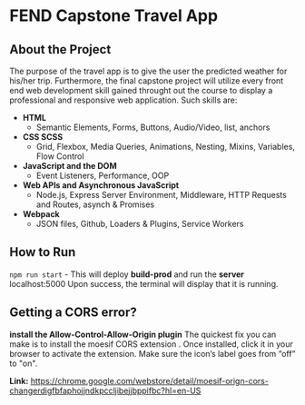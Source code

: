 # FEND Capstone Travel App

## About the Project
The purpose of the travel app is to give the user the predicted weather for his/her trip. Furthermore, the final capstone project will utilize every front end web development skill gained throught out the course to display a professional and responsive web application. Such skills are: 
* **HTML**
  * Semantic Elements, Forms, Buttons, Audio/Video, list, anchors
* **CSS SCSS**
  * Grid, Flexbox, Media Queries, Animations, Nesting, Mixins, Variables, Flow Control
* **JavaScript and the DOM**
   * Event Listeners, Performance, OOP
* **Web APIs and Asynchronous JavaScript**
   * Node.js, Express Server Environment, Middleware, HTTP Requests and Routes, asynch & Promises
* **Webpack**
  * JSON files, Github, Loaders & Plugins, Service Workers

## How to Run 

`npm run start` - This will deploy **build-prod** and run the **server** localhost:5000
Upon success, the terminal will display that it is running.

##  Getting a CORS error?
**install the Allow-Control-Allow-Origin plugin**
The quickest fix you can make is to install the moesif CORS extension . Once installed, click it in your browser to activate the extension. Make sure the icon’s label goes from “off” to "on".

**Link:** https://chrome.google.com/webstore/detail/moesif-orign-cors-changerdigfbfaphojjndkpccljibejjbppifbc?hl=en-US
